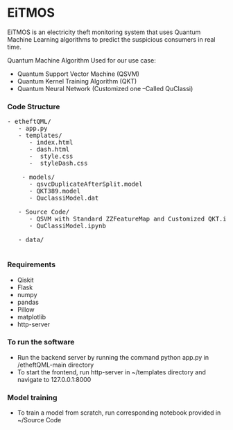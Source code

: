 # EiTMOS

EiTMOS is an electricity theft monitoring system that uses Quantum Machine Learning algorithms to predict the suspicious consumers in real time.

Quantum Machine Algorithm Used for our use case:
- Quantum Support Vector Machine (QSVM)
- Quantum Kernel Training Algorithm (QKT)
- Quantum Neural Network (Customized one –Called QuClassi)

### Code Structure
<pre>
- etheftQML/
   - app.py                                                          # Backend (http://localhost:5050/)
   - templates/                                                      # Frontend        
      - index.html                                                   # Landing page
      - dash.html                                                    # Dashboard
      -  style.css    
      -  styleDash.css

    - models/                                    
      - qsvcDuplicateAfterSplit.model                                # trained QSVM-ZZ Feature Map model
      - QKT389.model                                                 # trained QSVM-Customized QKT model
      - QuclassiModel.dat                                            # trained QuClassi model
      
   - Source Code/
      - QSVM with Standard ZZFeatureMap and Customized QKT.ipynb     # Source code to train QSVM (ZZ Feature map and Customized QKT)
      - QuClassiModel.ipynb                                          # Source code to train QuClassi
      
   - data/                                                           # contains time series data, dataset used to train and test the models.
   </pre>

### Requirements
- Qiskit
- Flask
- numpy
- pandas
- Pillow
- matplotlib
- http-server

### To run the software
- Run the backend server by running the command python app.py in /etheftQML-main directory
- To start the frontend, run http-server in ~/templates directory and navigate to 127.0.0.1:8000

### Model training 
- To train a model from scratch, run corresponding notebook provided in ~/Source Code
